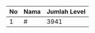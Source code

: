 | No | Nama            | Jumlah Level |
|----|-----------------|--------------|
| 1  | #    |    3941        |
